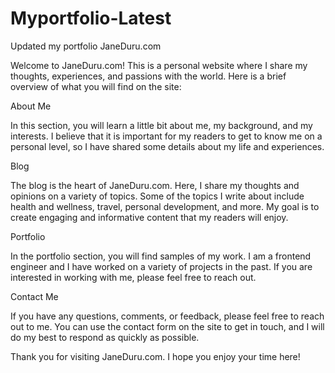 # Myportfolio-Latest
Updated my portfolio
JaneDuru.com

Welcome to JaneDuru.com! This is a personal website where I share my thoughts, experiences, and passions with the world. Here is a brief overview of what you will find on the site:

About Me

In this section, you will learn a little bit about me, my background, and my interests. I believe that it is important for my readers to get to know me on a personal level, so I have shared some details about my life and experiences.

Blog

The blog is the heart of JaneDuru.com. Here, I share my thoughts and opinions on a variety of topics. Some of the topics I write about include health and wellness, travel, personal development, and more. My goal is to create engaging and informative content that my readers will enjoy.

Portfolio

In the portfolio section, you will find samples of my work. I am a frontend engineer   and I have worked on a variety of projects in the past. If you are interested in working with me, please feel free to reach out.

Contact Me

If you have any questions, comments, or feedback, please feel free to reach out to me. You can use the contact form on the site to get in touch, and I will do my best to respond as quickly as possible.

Thank you for visiting JaneDuru.com. I hope you enjoy your time here!
